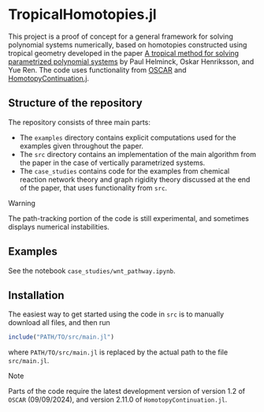 # TropicalHomotopies.jl
This project is a proof of concept for a general framework for solving polynomial systems numerically, based on homotopies constructed using tropical geometry developed in the paper [A tropical method for solving parametrized polynomial systems](https://arxiv.org/abs/2409.13288) by Paul Helminck, Oskar Henriksson, and Yue Ren. The code uses functionality from [OSCAR](https://github.com/oscar-system/Oscar.jl) and [HomotopyContinuation.j](https://github.com/JuliaHomotopyContinuation/HomotopyContinuation.jl).

## Structure of the repository
The repository consists of three main parts:
* The `examples` directory contains explicit computations used for the examples given throughout the paper.
* The `src` directory contains an implementation of the main algorithm from the paper in the case of vertically parametrized systems.
* The `case_studies` contains code for the examples from chemical reaction network theory and graph rigidity theory discussed at the end of the paper, that uses functionality from `src`.

> [!WARNING]  
> The path-tracking portion of the code is still experimental, and sometimes displays numerical instabilities.

## Examples

See the notebook `case_studies/wnt_pathway.ipynb`.

## Installation
The easiest way to get started using the code in `src` is to manually download all files, and then run

```julia
include("PATH/TO/src/main.jl")
```
where `PATH/TO/src/main.jl` is replaced by the actual path to the file `src/main.jl`.

> [!Note]  
> Parts of the code require the latest development version of version 1.2 of `OSCAR` (09/09/2024), and version 2.11.0 of `HomotopyContinuation.jl`. 
